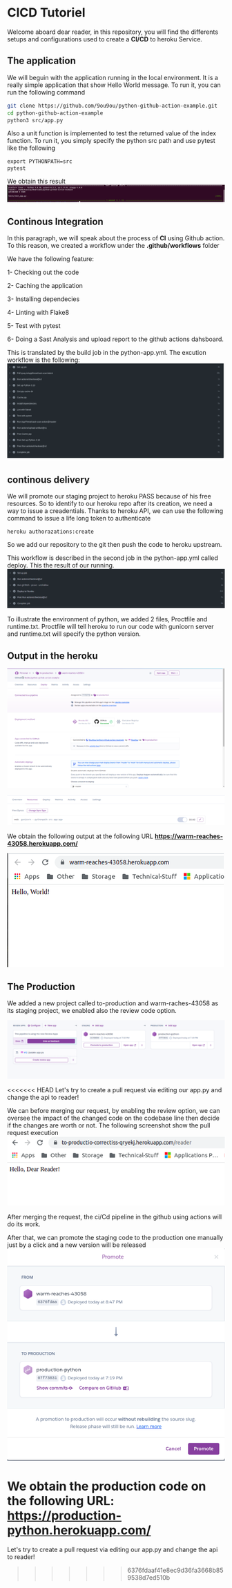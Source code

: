 # CICD Tutoriel

Welcome aboard dear reader, in this repository, you will find the differents setups and configurations used to create a **CI/CD** to heroku Service.

## The application 
We will beguin with the application running in the local environment. It is a really simple application that show Hello World message. To run it, you can run the following command

``` bash
git clone https://github.com/9ou9ou/python-github-action-example.git
cd python-github-action-example
python3 src/app.py
```

Also a unit function is implemented to test the returned value of the index function. To run it, you simply specify the python src path and use pytest like the following

```
export PYTHONPATH=src
pytest
```

We obtain this result
![](images/test.png)

## Continous Integration
In this paragraph, we will speak about the process of **CI** using Github action. To this reason, we created a workflow under the **.github/workflows** folder

We have the following feature:

1- Checking out the code

2- Caching the application

3- Installing dependecies

4- Linting with Flake8

5- Test with pytest

6- Doing a Sast Analysis and upload report to the github actions dahsboard.

This is translated by the build job in the python-app.yml. The excution workflow is the following:
![](images/CIWorkflow.png)

## continous delivery

We will promote our staging project to heroku PASS because of his free resources.
So to identify to  our heroku repo after its creation, we need a way to issue a creadentials. Thanks to heroku API, we can use the following command to issue a life long token to authenticate

```
heroku authorazations:create
```

So we add our repository to the git then push the code to heroku upstream.

This workflow is described in the second job in the python-app.yml called deploy. This the result of our running.
![](images/Deploy.png)

To illustrate the environment of python, we added 2 files, Proctfile and runtime.txt. Proctfile will tell heroku to run our code with gunicorn server and runtime.txt will specify the python version.

## Output in the heroku

![](images/heroku-stage1.png)

![](images/heroku-staging2.png)

We obtain the following output at the following URL **https://warm-reaches-43058.herokuapp.com/**

![](images/staging.png)

## The Production

We added a new project called to-production and warm-raches-43058 as its staging project, we enabled also the review code option.

![](images/to-production.png)

<<<<<<< HEAD
Let's try to create a pull request via editing our app.py and change the api to reader! 

We can before merging our request, by enabling the review option, we can oversee the impact of the changed code on the codebase line then decide if the changes are worth or not.
The following screenshot show the pull request execution
![](images/pull-requestWorkflow.png)

After merging the request, the ci/Cd pipeline in the github using actions will do its work.

After that, we can promote the staging code to the production one manually just by a click and a new version will be released
![](images/promote.png)

We obtain the production code on the following URL: 
**https://production-python.herokuapp.com/**
=======
Let's try to create a pull request via editing our app.py and change the api to reader!
>>>>>>> 6376fdaaf41e8ec9d36fa3668b859538d7ed510b
